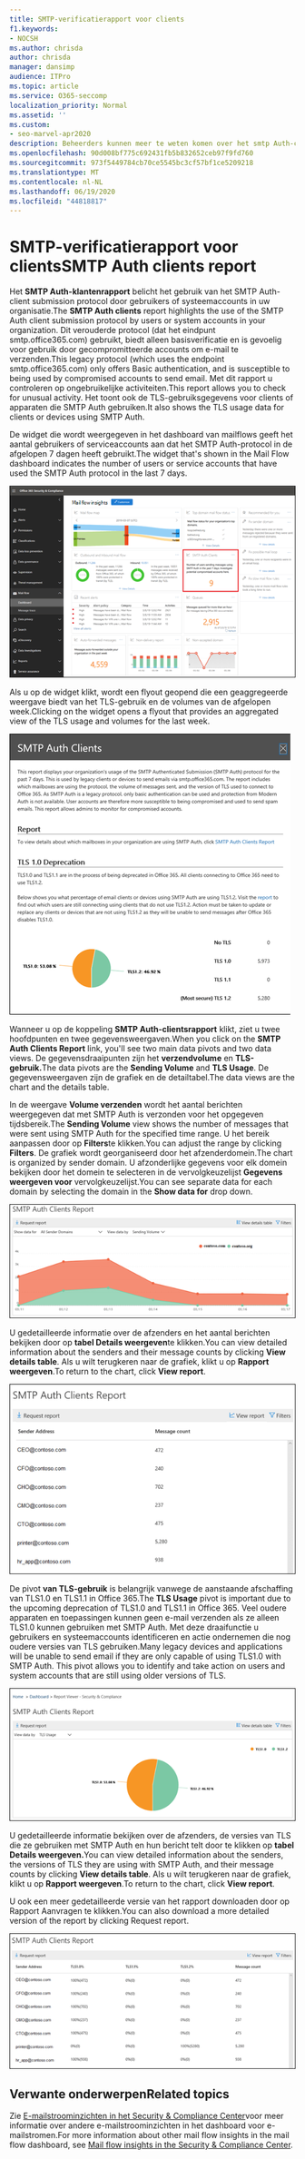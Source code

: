 ```yaml
---
title: SMTP-verificatierapport voor clients
f1.keywords:
- NOCSH
ms.author: chrisda
author: chrisda
manager: dansimp
audience: ITPro
ms.topic: article
ms.service: O365-seccomp
localization_priority: Normal
ms.assetid: ''
ms.custom:
- seo-marvel-apr2020
description: Beheerders kunnen meer te weten komen over het smtp Auth-clientsrapport in het e-mailstroomdashboard in het Security & Compliance Center.
ms.openlocfilehash: 90d008bf775c692431fb5b832652ceb97f9fd760
ms.sourcegitcommit: 973f5449784cb70ce5545bc3cf57bf1ce5209218
ms.translationtype: MT
ms.contentlocale: nl-NL
ms.lasthandoff: 06/19/2020
ms.locfileid: "44818817"
---
```

# <a name="smtp-auth-clients-report"></a><span data-ttu-id="41d9b-103">SMTP-verificatierapport voor clients</span><span class="sxs-lookup"><span data-stu-id="41d9b-103">SMTP Auth clients report</span></span>

<span data-ttu-id="41d9b-104">Het **SMTP Auth-klantenrapport** belicht het gebruik van het SMTP Auth-client submission protocol door gebruikers of systeemaccounts in uw organisatie.</span><span class="sxs-lookup"><span data-stu-id="41d9b-104">The **SMTP Auth clients** report highlights the use of the SMTP Auth client submission protocol by users or system accounts in your organization.</span></span> <span data-ttu-id="41d9b-105">Dit verouderde protocol (dat het eindpunt smtp.office365.com) gebruikt, biedt alleen basisverificatie en is gevoelig voor gebruik door gecompromitteerde accounts om e-mail te verzenden.</span><span class="sxs-lookup"><span data-stu-id="41d9b-105">This legacy protocol (which uses the endpoint smtp.office365.com) only offers Basic authentication, and is susceptible to being used by compromised accounts to send email.</span></span>  <span data-ttu-id="41d9b-106">Met dit rapport u controleren op ongebruikelijke activiteiten.</span><span class="sxs-lookup"><span data-stu-id="41d9b-106">This report allows you to check for unusual activity.</span></span> <span data-ttu-id="41d9b-107">Het toont ook de TLS-gebruiksgegevens voor clients of apparaten die SMTP Auth gebruiken.</span><span class="sxs-lookup"><span data-stu-id="41d9b-107">It also shows the TLS usage data for clients or devices using SMTP Auth.</span></span>

<span data-ttu-id="41d9b-108">De widget die wordt weergegeven in het dashboard van mailflows geeft het aantal gebruikers of serviceaccounts aan dat het SMTP Auth-protocol in de afgelopen 7 dagen heeft gebruikt.</span><span class="sxs-lookup"><span data-stu-id="41d9b-108">The widget that's shown in the Mail Flow dashboard indicates the number of users or service accounts that have used the SMTP Auth protocol in the last 7 days.</span></span>

![De KLANTEN VAN SMTP Auth rapporteren in het dashboard van de e-mailstroom in het Security & Compliance Center](../../media/smtp-auth-clients-report-selected.png)

<span data-ttu-id="41d9b-110">Als u op de widget klikt, wordt een flyout geopend die een geaggregeerde weergave biedt van het TLS-gebruik en de volumes van de afgelopen week.</span><span class="sxs-lookup"><span data-stu-id="41d9b-110">Clicking on the widget opens a flyout that provides an aggregated view of the TLS usage and volumes for the last week.</span></span>

![De flyout in het SMTP Auth-klantenrapport](../../media/smtp-auth-clients-flyout.png)

<span data-ttu-id="41d9b-112">Wanneer u op de koppeling **SMTP Auth-clientsrapport** klikt, ziet u twee hoofdpunten en twee gegevensweergaven.</span><span class="sxs-lookup"><span data-stu-id="41d9b-112">When you click on the **SMTP Auth Clients Report** link, you'll see two main data pivots and two data views.</span></span> <span data-ttu-id="41d9b-113">De gegevensdraaipunten zijn het **verzendvolume** en **TLS-gebruik.**</span><span class="sxs-lookup"><span data-stu-id="41d9b-113">The data pivots are the **Sending Volume** and **TLS Usage**.</span></span> <span data-ttu-id="41d9b-114">De gegevensweergaven zijn de grafiek en de detailtabel.</span><span class="sxs-lookup"><span data-stu-id="41d9b-114">The data views are the chart and the details table.</span></span>

<span data-ttu-id="41d9b-115">In de weergave **Volume verzenden** wordt het aantal berichten weergegeven dat met SMTP Auth is verzonden voor het opgegeven tijdsbereik.</span><span class="sxs-lookup"><span data-stu-id="41d9b-115">The **Sending Volume** view shows the number of messages that were sent using SMTP Auth for the specified time range.</span></span> <span data-ttu-id="41d9b-116">U het bereik aanpassen door op **Filters**te klikken.</span><span class="sxs-lookup"><span data-stu-id="41d9b-116">You can adjust the range by clicking **Filters**.</span></span> <span data-ttu-id="41d9b-117">De grafiek wordt georganiseerd door het afzenderdomein.</span><span class="sxs-lookup"><span data-stu-id="41d9b-117">The chart is organized by sender domain.</span></span> <span data-ttu-id="41d9b-118">U afzonderlijke gegevens voor elk domein bekijken door het domein te selecteren in de vervolgkeuzelijst **Gegevens weergeven voor** vervolgkeuzelijst.</span><span class="sxs-lookup"><span data-stu-id="41d9b-118">You can see separate data for each domain by selecting the domain in the **Show data for** drop down.</span></span>

![Volume verzenden in het SMTP Auth-klantenrapport](../../media/smtp-auth-clients-report-sending-volume.png)

<span data-ttu-id="41d9b-120">U gedetailleerde informatie over de afzenders en het aantal berichten bekijken door op **tabel Details weergeven**te klikken.</span><span class="sxs-lookup"><span data-stu-id="41d9b-120">You can view detailed information about the senders and their message counts by clicking **View details table**.</span></span> <span data-ttu-id="41d9b-121">Als u wilt terugkeren naar de grafiek, klikt u op **Rapport weergeven**.</span><span class="sxs-lookup"><span data-stu-id="41d9b-121">To return to the chart, click **View report**.</span></span>

![Detailtabel voor verzenden van volume in het SMTP Auth-klantenrapport](../../media/smtp-auth-clients-report-details-sending-volume.png)

<span data-ttu-id="41d9b-123">De pivot **van TLS-gebruik** is belangrijk vanwege de aanstaande afschaffing van TLS1.0 en TLS1.1 in Office 365.</span><span class="sxs-lookup"><span data-stu-id="41d9b-123">The **TLS Usage** pivot is important due to the upcoming deprecation of TLS1.0 and TLS1.1 in Office 365.</span></span> <span data-ttu-id="41d9b-124">Veel oudere apparaten en toepassingen kunnen geen e-mail verzenden als ze alleen TLS1.0 kunnen gebruiken met SMTP Auth. Met deze draaifunctie u gebruikers en systeemaccounts identificeren en actie ondernemen die nog oudere versies van TLS gebruiken.</span><span class="sxs-lookup"><span data-stu-id="41d9b-124">Many legacy devices and applications will be unable to send email if they are only capable of using TLS1.0 with SMTP Auth. This pivot allows you to identify and take action on users and system accounts that are still using older versions of TLS.</span></span>

![TLS-gebruik in het SMTP Auth-klantenrapport](../../media/smtp-auth-clients-report-tls-usage.png)

<span data-ttu-id="41d9b-126">U gedetailleerde informatie bekijken over de afzenders, de versies van TLS die ze gebruiken met SMTP Auth en hun bericht telt door te klikken op **tabel Details weergeven.**</span><span class="sxs-lookup"><span data-stu-id="41d9b-126">You can view detailed information about the senders, the versions of TLS they are using with SMTP Auth, and their message counts by clicking **View details table**.</span></span> <span data-ttu-id="41d9b-127">Als u wilt terugkeren naar de grafiek, klikt u op **Rapport weergeven**.</span><span class="sxs-lookup"><span data-stu-id="41d9b-127">To return to the chart, click **View report**.</span></span>

<span data-ttu-id="41d9b-128">U ook een meer gedetailleerde versie van het rapport downloaden door op Rapport Aanvragen te klikken.</span><span class="sxs-lookup"><span data-stu-id="41d9b-128">You can also download a more detailed version of the report by clicking Request report.</span></span>

![Detailtabel voor TLS-gebruik in het SMTP Auth-clientsrapport](../../media/smtp-auth-clients-report-details-tls-usage.png)

## <a name="related-topics"></a><span data-ttu-id="41d9b-130">Verwante onderwerpen</span><span class="sxs-lookup"><span data-stu-id="41d9b-130">Related topics</span></span>

<span data-ttu-id="41d9b-131">Zie [E-mailstroominzichten in het Security & Compliance Center](mail-flow-insights-v2.md)voor meer informatie over andere e-mailstroominzichten in het dashboard voor e-mailstromen.</span><span class="sxs-lookup"><span data-stu-id="41d9b-131">For more information about other mail flow insights in the mail flow dashboard, see [Mail flow insights in the Security & Compliance Center](mail-flow-insights-v2.md).</span></span>
